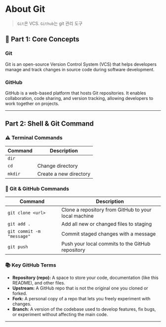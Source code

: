 # About Git

> `Git`은 VCS. `Github`는 git 관리 도구

## 📘 Part 1: Core Concepts

### Git

Git is an open-source Version Control System (VCS) that helps developers manage and track changes in source code during software development.

### GitHub

GitHub is a web-based platform that hosts Git repositories. It enables collaboration, code sharing, and version tracking, allowing developers to work together on projects.

---

## Part 2: Shell & Git Command

### ⚠️ Terminal Commands

| Command | Description            |
| ------- | ---------------------- |
| `dir`   |                        |
| `cd`    | Change directory       |
| `mkdir` | Create a new directory |

### 🔁 Git & GitHub Commands

| Command                   | Description                                          |
| ------------------------- | ---------------------------------------------------- |
| `git clone <url>`         | Clone a repository from GitHub to your local machine |
| `git add .`               | Add all new or changed files to staging              |
| `git commit -m "message"` | Commit staged changes with a message                 |
| `git push`                | Push your local commits to the GitHub repository     |

### 📚 Key GitHub Terms

- **Repository (repo):** A space to store your code, documentation (like this README), and other files.
- **Upstream:** A GitHub repo that is not the original one you cloned or forked.
- **Fork:** A personal copy of a repo that lets you freely experiment with changes.
- **Branch:** A version of the codebase used to develop features, fix bugs, or experiment without affecting the main code.

---
